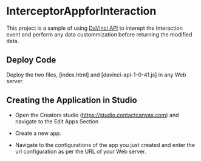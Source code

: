 # InterceptorAppforInteraction

This project is a sample of using [DaVinci API](https://apidocs.contactcanvas.com/) to interept the Interaction event and perform any data custommization before returning the modified data.

## Deploy Code

Deploy the two files, [index.html] and [davinci-api-1-0-41.js] in any Web server.

## Creating the Application in Studio 

* Open the Creators studio (https://studio.contactcanvas.com) and navigate to the Edit Apps Section 

* Create a new app. 

* Navigate to the configurations of the app you just created and enter the url configuration as per the URL of your Web server. 
